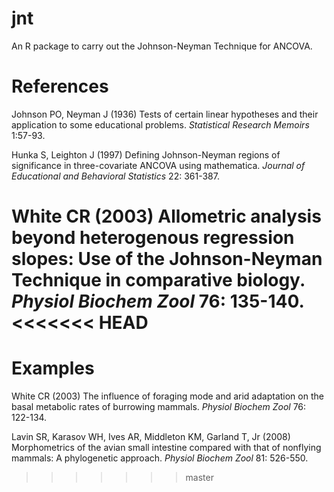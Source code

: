 # jnt #

An R package to carry out the Johnson-Neyman Technique for ANCOVA.

# References #

Johnson PO, Neyman J (1936) Tests of certain linear hypotheses and
their application to some educational problems. *Statistical Research
Memoirs* 1:57-93.

Hunka S, Leighton J (1997) Defining Johnson-Neyman regions of
significance in three-covariate ANCOVA using mathematica. *Journal of
Educational and Behavioral Statistics* 22: 361-387.

White CR (2003) Allometric analysis beyond heterogenous regression
slopes: Use of the Johnson-Neyman Technique in comparative
biology. *Physiol Biochem Zool* 76: 135-140.
<<<<<<< HEAD
=======

# Examples #

White CR (2003) The influence of foraging mode and arid adaptation on
the basal metabolic rates of burrowing mammals. *Physiol Biochem Zool*
76: 122-134.

Lavin SR, Karasov WH, Ives AR, Middleton KM, Garland T, Jr (2008)
Morphometrics of the avian small intestine compared with that of
nonflying mammals: A phylogenetic approach. *Physiol Biochem Zool* 81:
526-550.
>>>>>>> master
